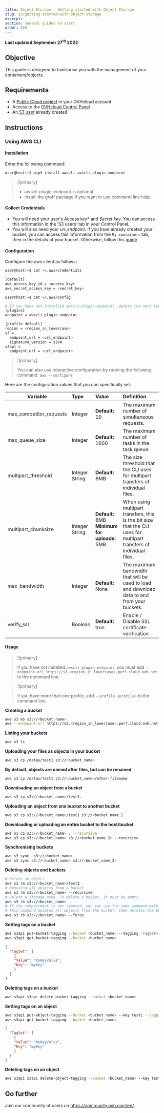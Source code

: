 ```yaml
---
title: Object Storage - Getting started with Object Storage
slug: s3/getting-started-with-object-storage
excerpt:
section: General guides to start
order: 020
---
```


**Last updated September 27<sup>th</sup> 2022**

## Objective

This guide is designed to familiarise you with the management of your containers/objects.

## Requirements

- A [Public Cloud project](https://www.ovhcloud.com/en/public-cloud/) in your OVHcloud account
- Access to the [OVHcloud Control Panel](https://ca.ovh.com/auth/?action=gotomanager&from=https://www.ovh.com/world/&ovhSubsidiary=we)
- An [S3 user](https://docs.ovh.com/us/en/storage/s3/identity-and-access-management/) already created

## Instructions

### Using AWS CLI

#### Installation

Enter the following command:

```bash
user@host:~$ pip3 install awscli awscli-plugin-endpoint
```

> [!primary]
>
> - awscli-plugin-endpoint is optional
> - Install the groff package if you want to use command line help.
>

#### Collect Credentials

- You will need your user's Access key* and *Secret key*. You can access this information in the ‘S3 users’ tab in your Control Panel.
- You will also need your *url_endpoint*. If you have already created your bucket, you can access this information from the `My containers` tab, then in the details of your bucket. Otherwise, follow this [guide](https://docs.ovh.com/us/en/storage/s3/location).

#### Configuration

Configure the aws client as follows:

```bash
user@host:~$ cat ~/.aws/credentials

[default]
aws_access_key_id = <access_key>
aws_secret_access_key = <secret_key>

user@host:~$ cat ~/.aws/config

# If you have not installed awscli-plugin-endpoint, delete the next two lines
[plugins]
endpoint = awscli_plugin_endpoint

[profile default]
region = <region_in_lowercase>
s3 =
  endpoint_url = <url_endpoint>
  signature_version = s3v4
s3api =
  endpoint_url = <url_endpoint>
```

> [!primary]
>
> You can also use interactive configuration by running the following command:
> `aws --configure`
>

Here are the configuration values that you can specifically set:

| Variable | Type | Value | Definition |
|------|:------|:------|:------|
| max_competitor_requests | Integer | **Default:** 10 | The maximum number of simultaneous requests. |
| max_queue_size | Integer | **Default:** 1000 | The maximum number of tasks in the task queue. |
| multipart_threshold | Integer<br>String | **Default:** 8MB | The size threshold that the CLI uses for multipart transfers of individual files. |
| multipart_chunksize | Integer<br>String | **Default:** 8MB<br>**Minimum for uploads:** 5MB | When using multipart transfers, this is the bit size that the CLI uses for multipart transfers of individual files. |
| max_bandwidth | Integer | **Default:** None | The maximum bandwidth that will be used to load and download data to and from your buckets. |
| verify_ssl | Boolean | **Default:** true | Enable / Disable SSL certificate verification |

#### Usage

> [!primary]
>
> If you have not installed `awscli-plugin-endpoint`, you must add `--endpoint-url https://s3.<region_in_lowercase>.perf.cloud.ovh.net` to the command line.
>

> [!primary]
>
> If you have more than one profile, add `--profile <profile>` to the command line.
>

**Creating a bucket**

```bash
aws s3 mb s3://<bucket_name>
aws --endpoint-url https://s3.<region_in_lowercase>.perf.cloud.ovh.net --profile default s3 mb s3://<bucket_name>
```

**Listing your buckets**

```bash
aws s3 ls
```

**Uploading your files as objects in your bucket**

```bash
aws s3 cp /datas/test1 s3://<bucket_name>
```

**By default, objects are named after files, but can be renamed**

```bash
aws s3 cp /datas/test1 s3://<bucket_name>/other-filename
```

**Downloading an object from a bucket**

```bash
aws s3 cp s3://<bucket_name>/test1.
```

**Uploading an object from one bucket to another bucket**

```bash
aws s3 cp s3://<bucket_name>/test1 s3://<bucket_name_2
```

**Downloading or uploading an entire bucket to the host/bucket**

```bash
aws s3 cp s3://<bucket_name> . --recursive
aws s3 cp s3://<bucket_name> s3://<bucket_name_2> --recursive
```

**Synchronising buckets**

```bash
aws s3 sync. s3://<bucket_name>
aws s3 sync s3://<bucket_name> s3://<bucket_name_2>
```

**Deleting objects and buckets**

```bash
# Delete an object
aws s3 rm s3://<bucket_name>/test1
# Removing all objects from a bucket
aws s3 rm s3://<bucket_name> --recursive
# Delete a storage area. To delete a bucket, it must be empty.
aws s3 rb s3://<bucket_name>
# If the compartment is not removed, you can use the same command with the --force option.
# This command deletes all objects from the bucket, then deletes the bucket.
aws s3 rb s3://<bucket_name> --force
```

**Setting tags on a bucket**

```bash
aws s3api put-bucket-tagging --bucket <bucket_name> --tagging 'TagSet=[{Key=myKey,Value=myKeyValue}]'
aws s3api get-bucket-tagging --bucket <bucket_name>
```

```json
{
  "TagSet": [
    {
    "Value": "myKeyValue",
    "Key": "myKey"
    }
  ]
}
```

**Deleting tags on a bucket**

```bash
aws s3api s3api delete-bucket-tagging --bucket <bucket_name>
```

**Setting tags on an object**

```bash
aws s3api put-object-tagging --bucket <bucket_name> --key test1 --tagging 'TagSet=[{Key=myKey,Value=myKeyValue}]'
aws s3api get-bucket-tagging --bucket <bucket_name>
```

```json
{
  "TagSet": [
    {
    "Value": "myKeyValue",
    "Key": "myKey"
    }
  ]
}
```

**Deleting tags on an object**

```bash
aws s3api s3api delete-object-tagging --bucket <bucket_name> --key test1
```

## Go further

Join our community of users on <https://community.ovh.com/en/>.
